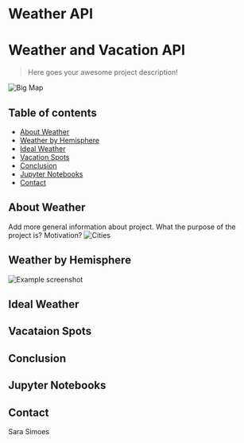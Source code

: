 # Weather API
# Weather and Vacation API
> Here goes your awesome project description!

![Big Map](../Images/equatorsign.png)

## Table of contents
* [About Weather](#about_weather)
* [Weather by Hemisphere](#weather_by_hemisphere)
* [Ideal Weather](#ideal_weather)
* [Vacation Spots](#vacataion_spots)
* [Conclusion](#conclusion)
* [Jupyter Notebooks](#jupyter_notebooks)
* [Contact](#contact)

## About Weather
Add more general information about project. What the purpose of the project is? Motivation?
![Cities](../Images/cities_df.PNG)


## Weather by Hemisphere
![Example screenshot](./img/screenshot.png)

## Ideal Weather

## Vacataion Spots

## Conclusion

## Jupyter Notebooks


## Contact
Sara Simoes
